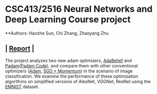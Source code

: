 # CSC413/2516 Neural Networks and Deep Learning Course project
**Authors: Haozhe Sun, Chi Zhang, Zhaoyang Zhu

## | [Report](./writeup/main.pdf) |

The project analyzes two new adam optimizers, [AdaBelief](https://juntang-zhuang.github.io/adabelief/) and [Padam](https://arxiv.org/pdf/1806.06763.pdf)([Padam Code](https://github.com/uclaml/Padam)), and compare them with other conventional optimizers ([Adam](https://arxiv.org/abs/1412.6980?source=post_page---------------------------), [SGD + Momentum](https://ruder.io/optimizing-gradient-descent/index.html)) in the scenario of image classification. We examine the performance of these optimization algorithms on simplified versions of AlexNet, VGGNet, ResNet using the [EMNIST](https://arxiv.org/abs/1702.05373) dataset.

